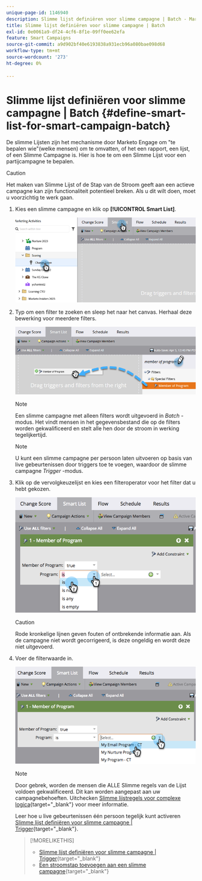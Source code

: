 ```yaml
---
unique-page-id: 1146940
description: Slimme lijst definiëren voor slimme campagne | Batch - Marketo-documenten - productdocumentatie
title: Slimme lijst definiëren voor slimme campagne | Batch
exl-id: 0e0061a9-df24-4cf6-8f1e-09ff0ee62efa
feature: Smart Campaigns
source-git-commit: a9d902bf40e6193838a931ecb96a080bae098d68
workflow-type: tm+mt
source-wordcount: '273'
ht-degree: 0%

---
```


# Slimme lijst definiëren voor slimme campagne | Batch {#define-smart-list-for-smart-campaign-batch}

De slimme Lijsten zijn het mechanisme door Marketo Engage om &quot;te bepalen wie&quot;(welke mensen) om te omvatten, of het een rapport, een lijst, of een Slimme Campagne is. Hier is hoe te om een Slimme Lijst voor een partijcampagne te bepalen.

>[!CAUTION]
>
>Het maken van Slimme Lijst of de Stap van de Stroom geeft aan een actieve campagne kan zijn functionaliteit potentieel breken. Als u dit wilt doen, moet u voorzichtig te werk gaan.

1. Kies een slimme campagne en klik op **[!UICONTROL Smart List]**.

   ![](assets/define-smart-list-for-smart-campaign-batch-1.png)

1. Typ om een filter te zoeken en sleep het naar het canvas. Herhaal deze bewerking voor meerdere filters.

   ![](assets/define-smart-list-for-smart-campaign-batch-2.png)

   >[!NOTE]
   >
   >Een slimme campagne met alleen filters wordt uitgevoerd in _Batch_ -modus. Het vindt mensen in het gegevensbestand die op de filters worden gekwalificeerd en stelt alle hen door de stroom in werking tegelijkertijd.

   >[!NOTE]
   >
   >U kunt een slimme campagne per persoon laten uitvoeren op basis van live gebeurtenissen door triggers toe te voegen, waardoor de slimme campagne _Trigger_ -modus.

1. Klik op de vervolgkeuzelijst en kies een filteroperator voor het filter dat u hebt gekozen.

   ![](assets/define-smart-list-for-smart-campaign-batch-3.png)

   >[!CAUTION]
   >
   >Rode kronkelige lijnen geven fouten of ontbrekende informatie aan. Als de campagne niet wordt gecorrigeerd, is deze ongeldig en wordt deze niet uitgevoerd.

1. Voer de filterwaarde in.

   ![](assets/define-smart-list-for-smart-campaign-batch-4.png)

   >[!NOTE]
   >
   >Door gebrek, worden de mensen die ALLE Slimme regels van de Lijst voldoen gekwalificeerd. Dit kan worden aangepast aan uw campagnebehoeften. Uitchecken  [Slimme lijstregels voor complexe logica](/help/marketo/product-docs/core-marketo-concepts/smart-lists-and-static-lists/using-smart-lists/using-advanced-smart-list-rule-logic.md){target="_blank"} voor meer informatie.

   Leer hoe u live gebeurtenissen één persoon tegelijk kunt activeren [Slimme lijst definiëren voor slimme campagne | Trigger](/help/marketo/product-docs/core-marketo-concepts/smart-campaigns/creating-a-smart-campaign/define-smart-list-for-smart-campaign-trigger.md){target="_blank"}.

   >[!MORELIKETHIS]
   >
   >* [Slimme lijst definiëren voor slimme campagne | Trigger](/help/marketo/product-docs/core-marketo-concepts/smart-campaigns/creating-a-smart-campaign/define-smart-list-for-smart-campaign-trigger.md){target="_blank"}
   >* [Een stroomstap toevoegen aan een slimme campagne](/help/marketo/product-docs/core-marketo-concepts/smart-campaigns/flow-actions/add-a-flow-step-to-a-smart-campaign.md){target="_blank"}
